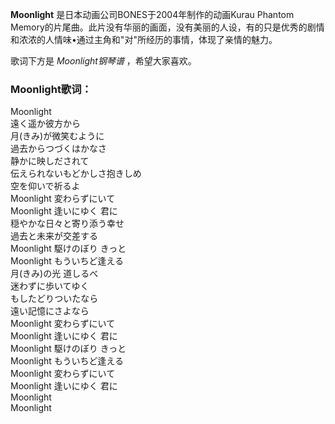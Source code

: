 

**Moonlight** 是日本动画公司BONES于2004年制作的动画Kurau Phantom
Memory的片尾曲。此片没有华丽的画面，没有美丽的人设，有的只是优秀的剧情和浓浓的人情味•通过主角和"对"所经历的事情，体现了亲情的魅力。

  
歌词下方是 _Moonlight钢琴谱_ ，希望大家喜欢。

### Moonlight歌词：

Moonlight  
遠く遥か彼方から  
月(きみ)が微笑むように  
過去からつづくはかなさ  
静かに映しだされて  
伝えられないもどかしさ抱きしめ  
空を仰いで祈るよ  
Moonlight 変わらずにいて  
Moonlight 逢いにゆく 君に  
穏やかな日々と寄り添う幸せ  
過去と未来が交差する  
Moonlight 駆けのぼり きっと  
Moonlight もういちど逢える  
月(きみ)の光 道しるべ  
迷わずに歩いてゆく  
もしたどりついたなら  
遠い記憶にさよなら  
Moonlight 変わらずにいて  
Moonlight 逢いにゆく 君に  
Moonlight 駆けのぼり きっと  
Moonlight もういちど逢える  
Moonlight 変わらずにいて  
Moonlight 逢いにゆく 君に  
Moonlight  
Moonlight

